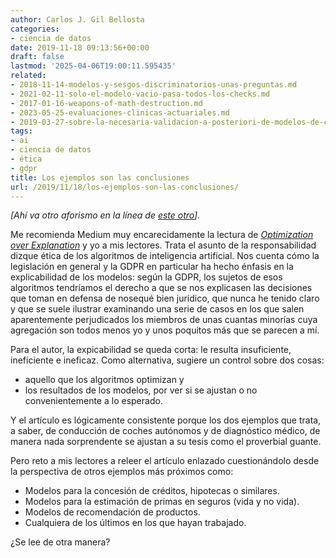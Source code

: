 ```yaml
---
author: Carlos J. Gil Bellosta
categories:
- ciencia de datos
date: 2019-11-18 09:13:56+00:00
draft: false
lastmod: '2025-04-06T19:00:11.595435'
related:
- 2018-11-14-modelos-y-sesgos-discriminatorios-unas-preguntas.md
- 2021-02-11-solo-el-modelo-vacio-pasa-todos-los-checks.md
- 2017-01-16-weapons-of-math-destruction.md
- 2023-05-25-evaluaciones-clinicas-actuariales.md
- 2019-03-27-sobre-la-necesaria-validacion-a-posteriori-de-modelos-de-caja-negra.md
tags:
- ai
- ciencia de datos
- ética
- gdpr
title: Los ejemplos son las conclusiones
url: /2019/11/18/los-ejemplos-son-las-conclusiones/
---
```


_[Ahí va otro aforismo en la línea de [este otro](https://datanalytics.com/2019/10/18/el-modelo-son-las-conclusiones/)]._

Me recomienda Medium muy encarecidamente la lectura de _[Optimization over Explanation](https://medium.com/berkman-klein-center/optimization-over-explanation-41ecb135763d)_ y yo a mis lectores. Trata el asunto de la responsabilidad dizque ética de los algoritmos de inteligencia artificial. Nos cuenta cómo la legislación en general y la GDPR en particular ha hecho énfasis en la explicabilidad de los modelos: según  la GDPR, los sujetos de esos algoritmos tendríamos el derecho a que se nos explicasen las decisiones que toman en defensa de nosequé bien jurídico, que nunca he tenido claro y que se suele ilustrar examinando una serie de casos en los que salen aparentemente perjudicados los miembros de unas cuantas minorías cuya agregación son todos menos yo y unos poquitos más que se parecen a mí.

Para el autor, la expicabilidad se queda corta: le resulta insuficiente, ineficiente e ineficaz. Como alternativa, sugiere un control sobre dos cosas:

* aquello que los algoritmos optimizan y
* los resultados de los modelos, por ver si se ajustan o no convenientemente a lo esperado.

Y el artículo es lógicamente consistente porque los dos ejemplos que trata, a saber, de conducción de coches autónomos y de diagnóstico médico, de manera nada sorprendente se ajustan a su tesis como el proverbial guante.

Pero reto a mis lectores a releer el artículo enlazado cuestionándolo desde la perspectiva de otros ejemplos más próximos como:

* Modelos para la concesión de créditos, hipotecas o similares.
* Modelos para la estimación de primas en seguros (vida y no vida).
* Modelos de recomendación de productos.
* Cualquiera de los últimos en los que hayan trabajado.

¿Se lee de otra manera?
